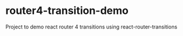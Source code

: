 # router4-transition-demo
Project to demo react router 4 transitions using react-router-transitions
